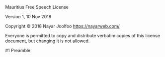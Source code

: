 Mauritius Free Speech License

Version 1, 10 Nov 2018

Copyright © 2018 Nayar Joolfoo <https://nayarweb.com/>

Everyone is permitted to copy and distribute verbatim copies of this license document, but changing it is not allowed.

#1 Preamble
